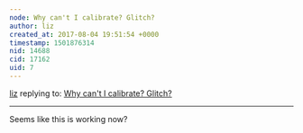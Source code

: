```yaml
---
node: Why can't I calibrate? Glitch?
author: liz
created_at: 2017-08-04 19:51:54 +0000
timestamp: 1501876314
nid: 14688
cid: 17162
uid: 7
---
```




[liz](../profile/liz) replying to: [Why can't I calibrate? Glitch?](../notes/hanswilms/07-27-2017/why-can-t-i-calibrate-glitch)

----
Seems like this is working now?